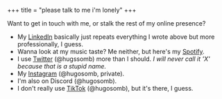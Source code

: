 +++
title = "please talk to me i'm lonely"
+++

Want to get in touch with me, or stalk the rest of my online presence?
 - My <a href="https://www.linkedin.com/in/hugo-somboonsin-12b28218a/">LinkedIn</a> basically just repeats everything I wrote above but more professionally, I guess.
 - Wanna look at my music taste? Me neither, but here's my <a href="https://open.spotify.com/user/heyyyyyyeverybody">Spotify</a>.
 - I use <a href="https://twitter.com/hugssomb">Twitter</a> (@hugssomb) more than I should. *I will never call it 'X' because that is a stupid name.*
 - My <a href="https://www.instagram.com/hugosomb/">Instagram</a> (@hugosomb, private). 
 - I'm also on Discord (@hugosomb).
 - I don't really use <a href="https://www.tiktok.com/@hugosomb">TikTok</a> (@hugosomb), but it's there, I guess.